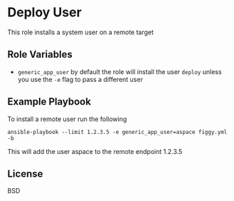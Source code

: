 Deploy User
===========

This role installs a system user on a remote target

Role Variables
--------------

- `generic_app_user` by default the role will install the user `deploy` unless you
use the `-e` flag to pass a different user

Example Playbook
----------------

To install a remote user run the following

```
ansible-playbook --limit 1.2.3.5 -e generic_app_user=aspace figgy.yml -b
```

This will add the user aspace to the remote endpoint 1.2.3.5

License
-------

BSD
